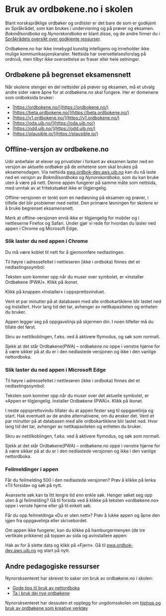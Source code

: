 # Bruk av ordbøkene.no i skolen
Blant norskspråklige ordbøker og ordlister er det bare de som er godkjent av Språkrådet, som kan brukes i undervisning og på prøver og eksamen. _Bokmålsordboka_ og _Nynorskordboka_ er blant disse, og de andre finner du i [Språkrådets oversikt over godkjente ressurser](https://www.sprakradet.no/sprakhjelp/Skriverad/Ordlister/Ordlister-til-skulebruk/).

Ordbøkene.no har ikke innebygd kunstig intelligens og inneholder ikke mulige kommunikasjonskanaler. Nettsida har oversettelsesforslag på ordnivå, men tilbyr ikke oversettelse av fraser eller hele setninger. 

## Ordbøkene på begrenset eksamensnett
Når skolene stenger en del nettsider på prøver og eksamen, må et utvalg andre sider være åpne for at ordbøkene.no skal fungere. Her er domenene som ordboksida bruker:

*   [https://ordbokene.no/](https://ordbokene.no/)
*   [https://beta.ordbokene.no/](https://beta.ordbokene.no/)
*   [https://v1.ordbokene.no/](https://v1.ordbokene.no/)
*   [https://oda.uib.no/](https://oda.uib.no/)
*   [https://odd.uib.no/](https://odd.uib.no/)
*   [https://plausible.io/](https://plausible.io/)

 
## Offline-versjon av ordbøkene.no
Udir anbefaler at elever og privatister i forkant av eksamen laster ned en versjon av aktuelle ordbøker på de enhetene som skal brukes på eksamensdagen. Via nettsida [pwa.ordbok-dev.aws.uib.no](https://pwa.ordbok-dev.aws.uib.no) kan du nå laste ned en versjon av _Bokmålsordboka_ og _Nynorskordboka_, som du kan bruke uten å være på nett. Denne appen fungerer på samme måte som nettsida, med unntak av at fritekstsøket ikke er tilgjengelig.

Offline-versjonen er tenkt som en nødløsning på eksamen og prøver, i tilfelle det blir problemer med nettet. Den primære løsningen for skolene er å bruke begrenset eksamensnett. 

Merk at offline-versjonen ennå ikke er tilgjengelig for mobiler og i nettleserne Firefox og Safari. Under gjør vi rede for hvordan du laster ned appen i Chrome og Microsoft Edge. 

### Slik laster du ned appen i Chrome
Du må være koblet til nett for å gjennomføre nedlastingen. 

Til høyre i adressefeltet i nettleseren (ikke i ordboka) finnes det et nedlastingssymbol: 

Teksten som kommer opp når du muser over symbolet, er «Installer Ordbøkene (PWA)». Klikk på ikonet.

Klikk på knappen «Installer» i oppsprettsvinduet.  

Vent et par minutter på at databasen med alle ordbokartiklene blir lastet ned og installert. Hvor lang tid det tar, avhenger av nettkapasiteten og enheten du bruker. 

Appen legger seg på oppgavelinja på skjermen din. I noen tilfeller må du tillate det først.
 
Skru av nettilkoblingen, f.eks. ved å aktivere flymodus, og søk som normalt.

Sjekk at det står Ordbøkene(PWA) – ordbøkene.no oppe i venstre hjørne for å være sikker på at du er i den nedlastede versjonen og ikke i den vanlige nettordboka.

### Slik laster du ned appen i Microsoft Edge
Til høyre i adressefeltet i nettleseren (ikke i ordboka) finnes det et nedlastingssymbol: 

Teksten som kommer opp når du muser over det aktuelle symbolet, er «Appen er tilgjengelig. Installer Ordbøkene (PWA)». Klikk på ikonet. 

I neste oppsprettsvindu tillater du at appen fester seg til oppgavelinja og start. Hak eventuelt av de andre alternativene, om du ønsker det. Vent et par minutter på at databasen med alle ordbokartiklene blir lastet ned. Hvor lang tid det tar, avhenger av nettkapasiteten og enheten du bruker. 

Skru av nettilkoblingen, f.eks. ved å aktivere flymodus, og søk som normalt. 

Sjekk at det står Ordbøkene(PWA) – ordbøkene.no oppe i venstre hjørne for å være sikker på at du er i den nedlastede versjonen og ikke i den vanlige nettordboka.

### Feilmeldinger i appen
Får du feilmelding 500 i den nedlastede versjonen? Prøv å klikke på lenka «Til forsida» og søk på nytt. 

Avanserte søk kan ta litt lengre tid enn enkle søk. Henger søket seg opp uten å gi feilmelding? Gå til forsida ved å klikke på teksten «ordbøkene.no» oppe i venste hjørne eller gå til enkelt søk.

Får du opp feilmeldinga «Du er uten nett»? Prøv å lukke appen og åpne den igjen fra oppgavelinja eller skrivebordet. 

Om appen ikke fungerer, kan du klikke på hamburgermenyen (de tre vertikale prikkene) på toppen av sida og avinstallere appen:

Hak av for å slette data og klikk på «Fjern». Gå til [pwa.ordbok-dev.aws.uib.no](https://pwa.ordbok-dev.aws.uib.no) og start på nytt.

## Andre pedagogiske ressurser
Nynorsksenteret har skrevet to saker om bruk av ordbøkene.no i skolen:
*   [Gode tips til bruk av nettordboka](https://nynorsksenteret.no/vidaregaande/grammatikk/gode-tips-til-bruk-av-nettordboka)
*   [Ta i bruk dei nye ordbøkene](https://nynorsksenteret.no/blogg/ta-i-bruk-dei-nye-ordbokene)

Nynorsksenteret har dessuten et opplegg for ungdomsskolen om [hiphop og bruk av ordbøkene som kreative verktøy](https://nynorsksenteret.no/ungdomsskule/skriving/kreativ-skriving/hiphop-ordboka-som-kreativt-verktoy)